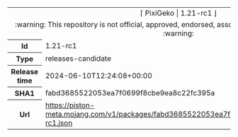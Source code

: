<html><table>
<tr><td colspan="2" align="center"><img width="0" height="0"><br/>⌈ PixiGeko | 1.21-rc1 ⌋<br/><img width="0" height="0"></td></tr>
<tr><td colspan="2" align="center"><img width="0" height="0"><br/>
:warning: This repository is not official, approved, endorsed, associated or connected with Mojang :warning:
<br/><img width="0" height="0"></td></tr>
<tr><th>Id</th><td>1.21-rc1</td></tr>
<tr><th>Type</th><td>releases-candidate</td></tr>
<tr><th>Release time</th><td>2024-06-10T12:24:08+00:00</td></tr>
<tr><th>SHA1</th><td>fabd3685522053ea7f0699f8cbe9ea8c22fc395a</td></tr>
<tr><th>Url</th><td><a href="https://piston-meta.mojang.com/v1/packages/fabd3685522053ea7f0699f8cbe9ea8c22fc395a/1.21-rc1.json">https://piston-meta.mojang.com/v1/packages/fabd3685522053ea7f0699f8cbe9ea8c22fc395a/1.21-rc1.json</a></td></tr>